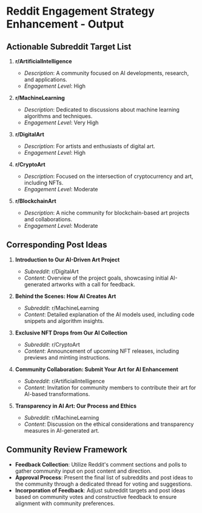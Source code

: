 

# Reddit Engagement Strategy Enhancement - Output

## Actionable Subreddit Target List
1. **r/ArtificialIntelligence**
   - *Description*: A community focused on AI developments, research, and applications.
   - *Engagement Level*: High

2. **r/MachineLearning**
   - *Description*: Dedicated to discussions about machine learning algorithms and techniques.
   - *Engagement Level*: Very High

3. **r/DigitalArt**
   - *Description*: For artists and enthusiasts of digital art.
   - *Engagement Level*: High

4. **r/CryptoArt**
   - *Description*: Focused on the intersection of cryptocurrency and art, including NFTs.
   - *Engagement Level*: Moderate

5. **r/BlockchainArt**
   - *Description*: A niche community for blockchain-based art projects and collaborations.
   - *Engagement Level*: Moderate

## Corresponding Post Ideas
1. **Introduction to Our AI-Driven Art Project**
   - *Subreddit*: r/DigitalArt
   - *Content*: Overview of the project goals, showcasing initial AI-generated artworks with a call for feedback.

2. **Behind the Scenes: How AI Creates Art**
   - *Subreddit*: r/MachineLearning
   - *Content*: Detailed explanation of the AI models used, including code snippets and algorithm insights.

3. **Exclusive NFT Drops from Our AI Collection**
   - *Subreddit*: r/CryptoArt
   - *Content*: Announcement of upcoming NFT releases, including previews and minting instructions.

4. **Community Collaboration: Submit Your Art for AI Enhancement**
   - *Subreddit*: r/ArtificialIntelligence
   - *Content*: Invitation for community members to contribute their art for AI-based transformations.

5. **Transparency in AI Art: Our Process and Ethics**
   - *Subreddit*: r/MachineLearning
   - *Content*: Discussion on the ethical considerations and transparency measures in AI-generated art.

## Community Review Framework
- **Feedback Collection**: Utilize Reddit's comment sections and polls to gather community input on post content and direction.
- **Approval Process**: Present the final list of subreddits and post ideas to the community through a dedicated thread for voting and suggestions.
- **Incorporation of Feedback**: Adjust subreddit targets and post ideas based on community votes and constructive feedback to ensure alignment with community preferences.